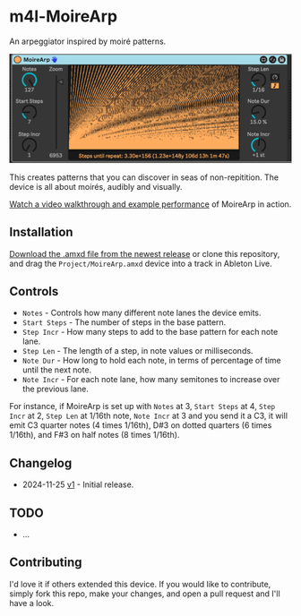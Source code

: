 # m4l-MoireArp

An arpeggiator inspired by moiré patterns.

![Device Screenshot](images/device.png)

This creates patterns that you can discover in seas of non-repitition. The device is all about moirés, audibly and visually.

[Watch a video walkthrough and example performance](https://youtu.be/vrz0NxyW4qs) of MoireArp in action.

## Installation

[Download the .amxd file from the newest release](https://github.com/zsteinkamp/m4l-MoireArp/releases) or clone this repository, and drag the `Project/MoireArp.amxd` device into a track in Ableton Live.

## Controls

* `Notes` - Controls how many different note lanes the device emits.
* `Start Steps` - The number of steps in the base pattern.
* `Step Incr` - How many steps to add to the base pattern for each note lane.
* `Step Len` - The length of a step, in note values or milliseconds.
* `Note Dur` - How long to hold each note, in terms of percentage of time until the next note.
* `Note Incr` - For each note lane, how many semitones to increase over the previous lane.

For instance, if MoireArp is set up with `Notes` at 3, `Start Steps` at 4, `Step Incr` at 2, `Step Len` at 1/16th note, `Note Incr` at 3 and you send it a C3, it will emit C3 quarter notes (4 times 1/16th), D#3 on dotted quarters (6 times 1/16th), and F#3 on half notes (8 times 1/16th).

## Changelog

* 2024-11-25 [v1](https://github.com/zsteinkamp/m4l-MoireArp/releases/download/v1/MoireArp-v1.amxd) - Initial release.

## TODO

* ...

## Contributing

I'd love it if others extended this device. If you would like to contribute, simply fork this repo, make your changes, and open a pull request and I'll have a look.
